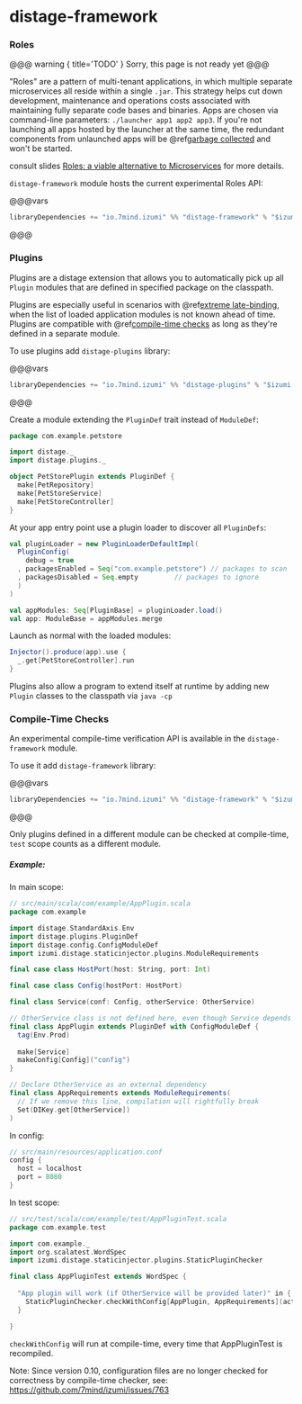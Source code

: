 distage-framework
=======================

### Roles

@@@ warning { title='TODO' }
Sorry, this page is not ready yet
@@@

"Roles" are a pattern of multi-tenant applications, in which multiple separate microservices all reside within a single `.jar`.
This strategy helps cut down development, maintenance and operations costs associated with maintaining fully separate code bases and binaries.
Apps are chosen via command-line parameters: `./launcher app1 app2 app3`. If you're not launching all apps
hosted by the launcher at the same time, the redundant components from unlaunched apps will be @ref[garbage collected](other-features.md#garbage-collection)
and won't be started.

consult slides [Roles: a viable alternative to Microservices](https://github.com/7mind/slides/blob/master/02-roles/target/roles.pdf)
for more details.

`distage-framework` module hosts the current experimental Roles API:

@@@vars

```scala
libraryDependencies += "io.7mind.izumi" %% "distage-framework" % "$izumi.version$"
```

@@@

### Plugins

Plugins are a distage extension that allows you to automatically pick up all `Plugin` modules that are defined in specified package on the classpath.

Plugins are especially useful in scenarios with @ref[extreme late-binding](distage-framework.md#roles), when the list of loaded application modules is not known ahead of time.
Plugins are compatible with @ref[compile-time checks](distage-framework.md#compile-time-checks) as long as they're defined in a separate module.

To use plugins add `distage-plugins` library:

@@@vars

```scala
libraryDependencies += "io.7mind.izumi" %% "distage-plugins" % "$izumi.version$"
```

@@@

Create a module extending the `PluginDef` trait instead of `ModuleDef`:

```scala
package com.example.petstore

import distage._
import distage.plugins._

object PetStorePlugin extends PluginDef {
  make[PetRepository]
  make[PetStoreService]
  make[PetStoreController]
}
```

At your app entry point use a plugin loader to discover all `PluginDefs`:

```scala
val pluginLoader = new PluginLoaderDefaultImpl(
  PluginConfig(
    debug = true
  , packagesEnabled = Seq("com.example.petstore") // packages to scan
  , packagesDisabled = Seq.empty         // packages to ignore
  )
)

val appModules: Seq[PluginBase] = pluginLoader.load()
val app: ModuleBase = appModules.merge
```

Launch as normal with the loaded modules:

```scala
Injector().produce(app).use {
  _.get[PetStoreController].run
}
```

Plugins also allow a program to extend itself at runtime by adding new `Plugin` classes to the classpath via `java -cp`

### Compile-Time Checks

An experimental compile-time verification API is available in the `distage-framework` module.

To use it add `distage-framework` library:

@@@vars

```scala
libraryDependencies += "io.7mind.izumi" %% "distage-framework" % "$izumi.version$"
```

@@@

Only plugins defined in a different module can be checked at compile-time, `test` scope counts as a different module.

##### Example:

In main scope:

```scala mdoc:reset
// src/main/scala/com/example/AppPlugin.scala
package com.example

import distage.StandardAxis.Env
import distage.plugins.PluginDef
import distage.config.ConfigModuleDef
import izumi.distage.staticinjector.plugins.ModuleRequirements

final case class HostPort(host: String, port: Int)

final case class Config(hostPort: HostPort)

final class Service(conf: Config, otherService: OtherService)

// OtherService class is not defined here, even though Service depends on it
final class AppPlugin extends PluginDef with ConfigModuleDef {
  tag(Env.Prod)
  
  make[Service]
  makeConfig[Config]("config")
}

// Declare OtherService as an external dependency
final class AppRequirements extends ModuleRequirements(
  // If we remove this line, compilation will rightfully break
  Set(DIKey.get[OtherService])
)
```

In config:

```scala
// src/main/resources/application.conf
config {
  host = localhost
  port = 8080
}
```

In test scope:

```scala mdoc
// src/test/scala/com/example/test/AppPluginTest.scala
package com.example.test

import com.example._
import org.scalatest.WordSpec
import izumi.distage.staticinjector.plugins.StaticPluginChecker

final class AppPluginTest extends WordSpec {
  
  "App plugin will work (if OtherService will be provided later)" in {
    StaticPluginChecker.checkWithConfig[AppPlugin, AppRequirements](activations = "env:prod", configFileRegex = "*.application.conf")   
  }

}
```

`checkWithConfig` will run at compile-time, every time that AppPluginTest is recompiled.

Note: Since version 0.10, configuration files are no longer checked for correctness by compile-time checker, see: https://github.com/7mind/izumi/issues/763
